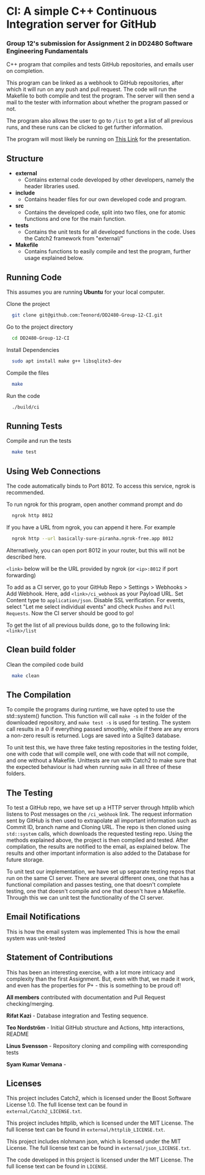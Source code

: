 # CI: A simple C++ Continuous Integration server for GitHub
### Group 12's submission for Assignment 2 in DD2480 Software Engineering Fundamentals

C++ program that compiles and tests GitHub repositories, and emails user on completion. 

This program can be linked as a webhook to GitHub repositories, after which it will run on any push and pull request. The code will run the Makefile to both compile and test the program. The server will then send a mail to the tester with information about whether the program passed or not. 

The program also allows the user to go to `/list` to get a list of all previous runs, and these runs can be clicked to get further information. 

The program will most likely be running on [This Link](basically-sure-piranha.ngrok-free.app) for the presentation.

## Structure
- **external**
    - Contains external code developed by other developers, namely the header libraries used.
- **include**
    - Contains header files for our own developed code and program. 
- **src**
    - Contains the developed code, split into two files, one for atomic functions and one for the main function.
- **tests**
    - Contains the unit tests for all developed functions in the code. Uses the Catch2 framework from "external/"
- **Makefile**
	- Contains functions to easily compile and test the program, further usage explained below. 

## Running Code

This assumes you are running **Ubuntu** for your local computer. 

Clone the project

```bash
  git clone git@github.com:Teonord/DD2480-Group-12-CI.git
```

Go to the project directory

```bash
  cd DD2480-Group-12-CI
```

Install Dependencies

```bash
  sudo apt install make g++ libsqlite3-dev
```

Compile the files

```bash
  make 
```

Run the code

```bash
  ./build/ci
```

## Running Tests

Compile and run the tests

```bash
  make test
```

## Using Web Connections

The code automatically binds to Port 8012. To access this service, ngrok is recommended. 

To run ngrok for this program, open another command prompt and do

```bash
  ngrok http 8012 
```
If you have a URL from ngrok, you can append it here. For example

```bash
  ngrok http --url basically-sure-piranha.ngrok-free.app 8012 
```

Alternatively, you can open port 8012 in your router, but this will not be described here. 

`<link>` below will be the URL provided by ngrok (or `<ip>:8012` if port forwarding) 

To add as a CI server, go to your GitHub Repo > Settings > Webhooks > Add Webhook. Here, add `<link>/ci_webhook` as your Payload URL. Set Content type to `application/json`. Disable SSL verification. For events, select "Let me select individual events" and check `Pushes` and `Pull Requests`. Now the CI server should be good to go!

To get the list of all previous builds done, go to the following link:
```<link>/list```


## Clean build folder 

Clean the compiled code build 

```bash
  make clean 
```

## The Compilation
To compile the programs during runtime, we have opted to use the std::system() function. This function will call `make -s` in the folder of the downloaded repository, and `make test -s` is used for testing. The system call results in a 0 if everything passed smoothly, while if there are any errors a non-zero result is returned. Logs are saved into a Sqlite3 database.

To unit test this, we have three fake testing repositories in the testing folder, one with code that will compile well, one with code that will not compile, and one without a Makefile. Unittests are run with Catch2 to make sure that the expected behaviour is had when running `make` in all three of these folders. 

## The Testing
To test a GitHub repo, we have set up a HTTP server through httplib which listens to Post messages on the `/ci_webhook` link. The request information sent by GitHub is then used to extrapolate all important information such as Commit ID, branch name and Cloning URL. The repo is then cloned using `std::system` calls, which downloads the requested testing repo. Using the methods explained above, the project is then compiled and tested. After compilation, the results are notified to the email, as explained below. The results and other important information is also added to the Database for future storage.

To unit test our implementation, we have set up separate testing repos that run on the same CI server. There are several different ones, one that has a functional compilation and passes testing, one that doesn't complete testing, one that doesn't compile and one that doesn't have a Makefile. Through this we can unit test the functionality of the CI server. 

## Email Notifications
This is how the email system was implemented
This is how the email system was unit-tested

## Statement of Contributions

This has been an interesting exercise, with a lot more intricacy and complexity than the first Assignment. But, even with that, we made it work, and even has the properties for P+ - this is something to be proud of!

**All members** contributed with documentation and Pull Request checking/merging. 

**Rifat Kazi** - Database integration and Testing sequence.

**Teo Nordström** - Initial GitHub structure and Actions, http interactions, README

**Linus Svensson** - Repository cloning and compiling with corresponding tests

**Syam Kumar Vemana** -

## Licenses

This project includes Catch2, which is licensed under the Boost Software License 1.0.
The full license text can be found in `external/Catch2_LICENSE.txt`.

This project includes httplib, which is licensed under the MIT License.
The full license text can be found in `external/httplib_LICENSE.txt`.

This project includes nlohmann json, which is licensed under the MIT License.
The full license text can be found in `external/json_LICENSE.txt`.

The code developed in this project is licensed under the MIT License.
The full license text can be found in `LICENSE`.